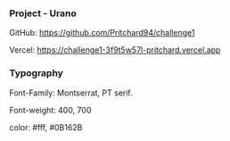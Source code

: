 ### Project - Urano
GitHub: https://github.com/Pritchard94/challenge1

Vercel: https://challenge1-3f9t5w57l-pritchard.vercel.app

### Typography
Font-Family: Montserrat, PT serif.

Font-weight: 400, 700

color: #fff, #0B162B
